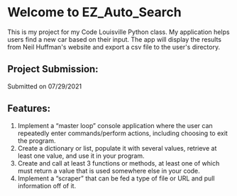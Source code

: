 
# Welcome to EZ_Auto_Search

This is my project for my Code Louisville Python class. My application helps users find a new car based on their input. The app will display the results from Neil Huffman's website and export a csv file to the user's directory.

## Project Submission:
Submitted on 07/29/2021

## Features:
1. Implement a “master loop” console application where the user can repeatedly enter commands/perform actions, including choosing to exit the program.
2. Create a dictionary or list, populate it with several values, retrieve at least one value, and use it in your program.
3. Create and call at least 3 functions or methods, at least one of which must return a value that is used somewhere else in your code.
4. Implement a “scraper” that can be fed a type of file or URL and pull information off of it.